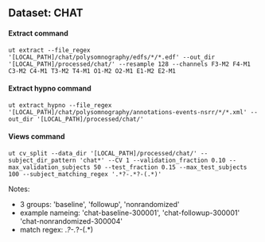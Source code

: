 ## Dataset: CHAT

#### Extract command
```
ut extract --file_regex '[LOCAL_PATH]/chat/polysomnography/edfs/*/*.edf' --out_dir '[LOCAL_PATH]/processed/chat/' --resample 128 --channels F3-M2 F4-M1 C3-M2 C4-M1 T3-M2 T4-M1 O1-M2 O2-M1 E1-M2 E2-M1
```

#### Extract hypno command
```
ut extract_hypno --file_regex '[LOCAL_PATH]/chat/polysomnography/annotations-events-nsrr/*/*.xml' --out_dir '[LOCAL_PATH]/processed/chat/'
```

#### Views command
```
ut cv_split --data_dir '[LOCAL_PATH]/processed/chat/' --subject_dir_pattern 'chat*' --CV 1 --validation_fraction 0.10 --max_validation_subjects 50 --test_fraction 0.15 --max_test_subjects 100 --subject_matching_regex '.*?-.*?-(.*)'
```

Notes: 
- 3 groups: 'baseline', 'followup', 'nonrandomized'
- example nameing: 'chat-baseline-300001', 'chat-followup-300001'
                   'chat-nonrandomized-300004'
- match regex: .*?-.*?-(.*)
